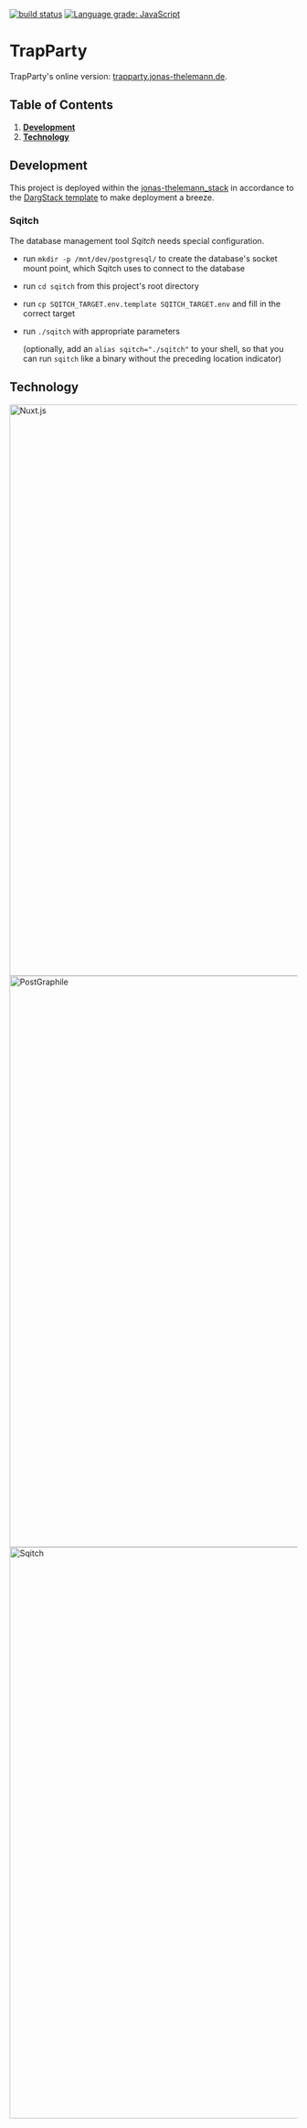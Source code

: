 [![build status](https://github.com/dargmuesli/trapparty/workflows/CI/badge.svg)](https://github.com/dargmuesli/trapparty/actions?query=workflow%3ACI "build status")
[![Language grade: JavaScript](https://img.shields.io/lgtm/grade/javascript/g/dargmuesli/trapparty.svg?logo=lgtm&logoWidth=18)](https://lgtm.com/projects/g/dargmuesli/trapparty/context:javascript)

# TrapParty

TrapParty's online version: [trapparty.jonas-thelemann.de](https://trapparty.jonas-thelemann.de/).

<!-- ![Welcome](images/welcome.jpg "TrapParty") -->

## Table of Contents
1. **[Development](#development)**
1. **[Technology](#technology)**

## Development

This project is deployed within the [jonas-thelemann_stack](https://github.com/dargmuesli/jonas-thelemann_stack/) in accordance to the [DargStack template](https://github.com/dargmuesli/dargstack_template/) to make deployment a breeze.


### Sqitch

The database management tool *Sqitch* needs special configuration.

- run `mkdir -p /mnt/dev/postgresql/` to create the database's socket mount point, which Sqitch uses to connect to the database
- run `cd sqitch` from this project's root directory
- run `cp SQITCH_TARGET.env.template SQITCH_TARGET.env` and fill in the correct target
- run `./sqitch` with appropriate parameters

  (optionally, add an `alias sqitch="./sqitch"` to your shell, so that you can run `sqitch` like a binary without the preceding location indicator)


## Technology

<img src="https://nuxtjs.org/logos/nuxtjs-typo.svg" alt="Nuxt.js" width="1000"/>
<img src="https://www.graphile.org/static/postgres_postgraphile_graphql-4b238552d875fe06196ba3bda74c6d2b.png" alt="PostGraphile" width="1000"/>
<img src="https://sqitch.org/img/sqitch-logo.svg" alt="Sqitch" width="1000"/>
